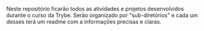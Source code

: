 Neste repositório ficarão todos as atividades e projetos desenvolvidos durante o curso da Trybe. Serão organizado por "sub-diretórios" e cada um desses terá um readme com a informações precisas e claras.
